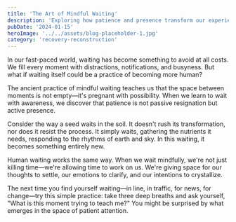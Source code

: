 ```yaml
---
title: 'The Art of Mindful Waiting'
description: 'Exploring how patience and presence transform our experience of time and uncertainty'
pubDate: '2024-01-15'
heroImage: '../../assets/blog-placeholder-1.jpg'
category: 'recovery-reconstruction'
---
```


In our fast-paced world, waiting has become something to avoid at all costs. We fill every moment with distractions, notifications, and busyness. But what if waiting itself could be a practice of becoming more human?

The ancient practice of mindful waiting teaches us that the space between moments is not empty—it's pregnant with possibility. When we learn to wait with awareness, we discover that patience is not passive resignation but active presence.

Consider the way a seed waits in the soil. It doesn't rush its transformation, nor does it resist the process. It simply waits, gathering the nutrients it needs, responding to the rhythms of earth and sky. In this waiting, it becomes something entirely new.

Human waiting works the same way. When we wait mindfully, we're not just killing time—we're allowing time to work on us. We're giving space for our thoughts to settle, our emotions to clarify, and our intentions to crystallize.

The next time you find yourself waiting—in line, in traffic, for news, for change—try this simple practice: take three deep breaths and ask yourself, "What is this moment trying to teach me?" You might be surprised by what emerges in the space of patient attention.
